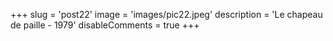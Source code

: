 +++
slug = 'post22'
image = 'images/pic22.jpeg'
description = 'Le chapeau de paille - 1979'
disableComments = true
+++
